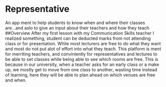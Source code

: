 # Representative
An app ment to help students to know when and where their classes are...and aslo to give an input about their teachers and how they teach
##Overview
After my first lesson with my Communication Skills teacher I realized something, student can be deducted marks from not attending class or for presentation. While most lecturers are free to do what they want and most do not put alot of effort into what they teach. This platform is ment for merriting teachers, and conviniently for representatives and lectures to be able to set classes while being able to see which rooms are free. This is because in our university, when a teacher asks for an early class or a make up, we mostly get to move from one class to another, wasting time instead of learning, here they will be able to plan ahead on which venues are free and when.
